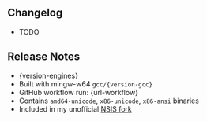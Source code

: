 ## Changelog

* TODO

## Release Notes

* {version-engines}
* Built with mingw-w64 `gcc/{version-gcc}`
* GitHub workflow run: {url-workflow}
* Contains `amd64-unicode`, `x86-unicode`, `x86-ansi` binaries
* Included in my unofficial [NSIS fork](https://github.com/negrutiu/nsis)
